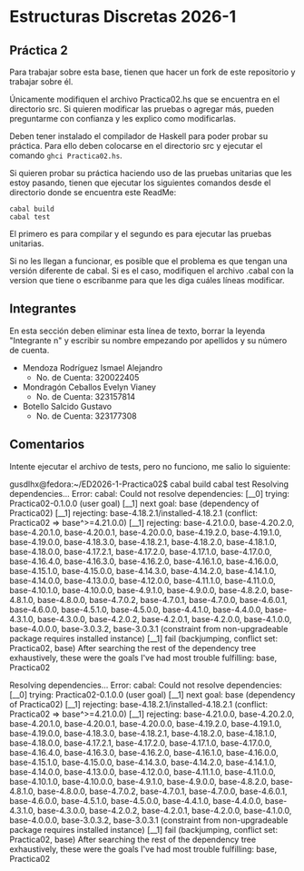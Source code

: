 # Estructuras Discretas 2026-1

## Práctica 2

Para trabajar sobre esta base, tienen que hacer un fork de este repositorio y trabajar sobre él.

Únicamente modifiquen el archivo Practica02.hs que se encuentra en el directorio src. Si quieren modificar las pruebas o agregar más, pueden preguntarme con confianza y les explico como modificarlas.

Deben tener instalado el compilador de Haskell para poder probar su práctica. Para ello deben colocarse en el directorio src y ejecutar el comando `ghci Practica02.hs`.

Si quieren probar su práctica haciendo uso de las pruebas unitarias que les estoy pasando, tienen que ejecutar los siguientes comandos desde el directorio donde se encuentra este ReadMe:
```
cabal build
cabal test
```

El primero es para compilar y el segundo es para ejecutar las pruebas unitarias.

Si no les llegan a funcionar, es posible que el problema es que tengan una versión diferente de cabal. Si es el caso, modifiquen el archivo .cabal con la version que tiene o escribanme para que les diga cuáles líneas modificar.

## Integrantes

En esta sección deben eliminar esta línea de texto, borrar la leyenda "Integrante n" y escribir su nombre empezando por apellidos y su número de cuenta.

+ Mendoza Rodríguez Ismael Alejandro
    - No. de Cuenta: 320022405
+ Mondragón Ceballos Evelyn Vianey
    - No. de Cuenta: 323157814
+ Botello Salcido Gustavo
    - No. de Cuenta: 323177308

## Comentarios
Intente ejecutar el archivo de tests, pero no funciono, me salio lo siguiente:

gusdlhx@fedora:~/ED2026-1-Practica02$ cabal build
cabal test
Resolving dependencies...
Error: cabal: Could not resolve dependencies:
[__0] trying: Practica02-0.1.0.0 (user goal)
[__1] next goal: base (dependency of Practica02)
[__1] rejecting: base-4.18.2.1/installed-4.18.2.1 (conflict: Practica02 =>
base^>=4.21.0.0)
[__1] rejecting: base-4.21.0.0, base-4.20.2.0, base-4.20.1.0, base-4.20.0.1,
base-4.20.0.0, base-4.19.2.0, base-4.19.1.0, base-4.19.0.0, base-4.18.3.0,
base-4.18.2.1, base-4.18.2.0, base-4.18.1.0, base-4.18.0.0, base-4.17.2.1,
base-4.17.2.0, base-4.17.1.0, base-4.17.0.0, base-4.16.4.0, base-4.16.3.0,
base-4.16.2.0, base-4.16.1.0, base-4.16.0.0, base-4.15.1.0, base-4.15.0.0,
base-4.14.3.0, base-4.14.2.0, base-4.14.1.0, base-4.14.0.0, base-4.13.0.0,
base-4.12.0.0, base-4.11.1.0, base-4.11.0.0, base-4.10.1.0, base-4.10.0.0,
base-4.9.1.0, base-4.9.0.0, base-4.8.2.0, base-4.8.1.0, base-4.8.0.0,
base-4.7.0.2, base-4.7.0.1, base-4.7.0.0, base-4.6.0.1, base-4.6.0.0,
base-4.5.1.0, base-4.5.0.0, base-4.4.1.0, base-4.4.0.0, base-4.3.1.0,
base-4.3.0.0, base-4.2.0.2, base-4.2.0.1, base-4.2.0.0, base-4.1.0.0,
base-4.0.0.0, base-3.0.3.2, base-3.0.3.1 (constraint from non-upgradeable
package requires installed instance)
[__1] fail (backjumping, conflict set: Practica02, base)
After searching the rest of the dependency tree exhaustively, these were the
goals I've had most trouble fulfilling: base, Practica02

Resolving dependencies...
Error: cabal: Could not resolve dependencies:
[__0] trying: Practica02-0.1.0.0 (user goal)
[__1] next goal: base (dependency of Practica02)
[__1] rejecting: base-4.18.2.1/installed-4.18.2.1 (conflict: Practica02 =>
base^>=4.21.0.0)
[__1] rejecting: base-4.21.0.0, base-4.20.2.0, base-4.20.1.0, base-4.20.0.1,
base-4.20.0.0, base-4.19.2.0, base-4.19.1.0, base-4.19.0.0, base-4.18.3.0,
base-4.18.2.1, base-4.18.2.0, base-4.18.1.0, base-4.18.0.0, base-4.17.2.1,
base-4.17.2.0, base-4.17.1.0, base-4.17.0.0, base-4.16.4.0, base-4.16.3.0,
base-4.16.2.0, base-4.16.1.0, base-4.16.0.0, base-4.15.1.0, base-4.15.0.0,
base-4.14.3.0, base-4.14.2.0, base-4.14.1.0, base-4.14.0.0, base-4.13.0.0,
base-4.12.0.0, base-4.11.1.0, base-4.11.0.0, base-4.10.1.0, base-4.10.0.0,
base-4.9.1.0, base-4.9.0.0, base-4.8.2.0, base-4.8.1.0, base-4.8.0.0,
base-4.7.0.2, base-4.7.0.1, base-4.7.0.0, base-4.6.0.1, base-4.6.0.0,
base-4.5.1.0, base-4.5.0.0, base-4.4.1.0, base-4.4.0.0, base-4.3.1.0,
base-4.3.0.0, base-4.2.0.2, base-4.2.0.1, base-4.2.0.0, base-4.1.0.0,
base-4.0.0.0, base-3.0.3.2, base-3.0.3.1 (constraint from non-upgradeable
package requires installed instance)
[__1] fail (backjumping, conflict set: Practica02, base)
After searching the rest of the dependency tree exhaustively, these were the
goals I've had most trouble fulfilling: base, Practica02
